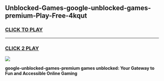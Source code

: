 
## Unblocked-Games-google-unblocked-games-premium-Play-Free-4kqut
<h3>
<a href="https://premium76.site?title=google-unblocked-games-premium&ref=10A">CLICK TO PLAY</a></h3>
<hr>

<h3>
<a href="https://premium76.site?title=google-unblocked-games-premium&ref=10A">CLICK 2 PLAY</a>
  
</h3>

<a href="https://premium76.site?title=google-unblocked-games-premium&ref=10A"><img src="https://clearcache.store/games.png"></a>


**google-unblocked-games-premium games unblocked: Your Gateway to Fun and Accessible Online Gaming**
